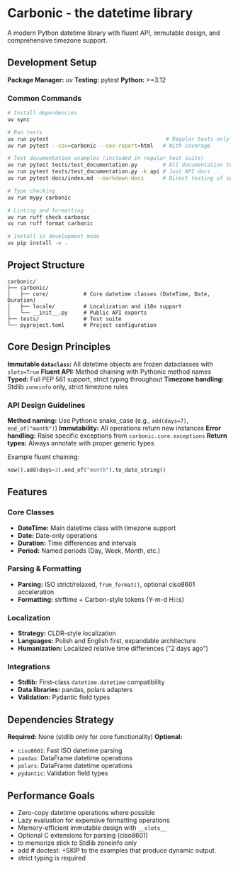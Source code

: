 # Carbonic - the datetime library

A modern Python datetime library with fluent API, immutable design, and comprehensive timezone support.

## Development Setup

**Package Manager:** uv
**Testing:** pytest
**Python:** >=3.12

### Common Commands

```bash
# Install dependencies
uv sync

# Run tests
uv run pytest                                     # Regular tests only
uv run pytest --cov=carbonic --cov-report=html   # With coverage

# Test documentation examples (included in regular test suite)
uv run pytest tests/test_documentation.py        # All documentation tests
uv run pytest tests/test_documentation.py -k api # Just API docs
uv run pytest docs/index.md --markdown-docs      # Direct testing of specific file

# Type checking
uv run mypy carbonic

# Linting and formatting
uv run ruff check carbonic
uv run ruff format carbonic

# Install in development mode
uv pip install -e .
```

## Project Structure

```
carbonic/
├── carbonic/
│   ├── core/           # Core datetime classes (DateTime, Date, Duration)
│   ├── locale/         # Localization and i18n support
│   └── __init__.py     # Public API exports
├── tests/              # Test suite
└── pyproject.toml      # Project configuration
```

## Core Design Principles

**Immutable `dataclass`:** All datetime objects are frozen dataclasses with `slots=True`
**Fluent API:** Method chaining with Pythonic method names
**Typed:** Full PEP 561 support, strict typing throughout
**Timezone handling:** Stdlib `zoneinfo` only, strict timezone rules

### API Design Guidelines

**Method naming:** Use Pythonic snake_case (e.g., `add(days=7)`, `end_of("month")`)
**Immutability:** All operations return new instances
**Error handling:** Raise specific exceptions from `carbonic.core.exceptions`
**Return types:** Always annotate with proper generic types

Example fluent chaining:
```python
now().add(days=3).end_of("month").to_date_string()
```

## Features

### Core Classes
- **DateTime:** Main datetime class with timezone support
- **Date:** Date-only operations
- **Duration:** Time differences and intervals
- **Period:** Named periods (Day, Week, Month, etc.)

### Parsing & Formatting
- **Parsing:** ISO strict/relaxed, `from_format()`, optional ciso8601 acceleration
- **Formatting:** strftime + Carbon-style tokens (Y-m-d H:i:s)

### Localization
- **Strategy:** CLDR-style localization
- **Languages:** Polish and English first, expandable architecture
- **Humanization:** Localized relative time differences ("2 days ago")

### Integrations
- **Stdlib:** First-class `datetime.datetime` compatibility
- **Data libraries:** pandas, polars adapters
- **Validation:** Pydantic field types

## Dependencies Strategy

**Required:** None (stdlib only for core functionality)
**Optional:**
- `ciso8601`: Fast ISO datetime parsing
- `pandas`: DataFrame datetime operations
- `polars`: DataFrame datetime operations
- `pydantic`: Validation field types

## Performance Goals

- Zero-copy datetime operations where possible
- Lazy evaluation for expensive formatting operations
- Memory-efficient immutable design with `__slots__`
- Optional C extensions for parsing (ciso8601)
- to memorize stick to Stdlib zoneinfo only
- add # doctest: +SKIP to the examples that produce dynamic output.
- strict typing is required